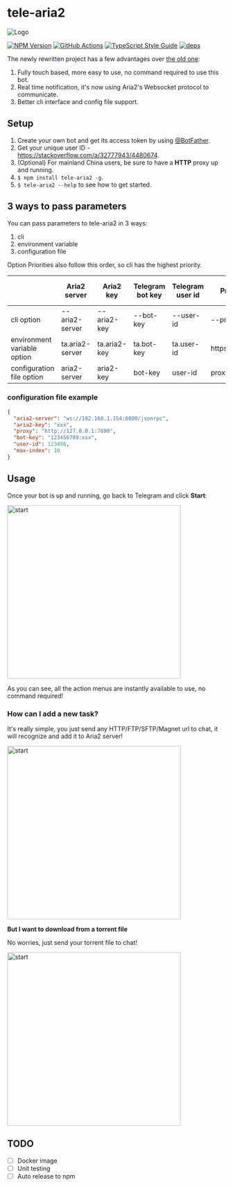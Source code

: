 # tele-aria2

![Logo](https://raw.githubusercontent.com/HouCoder/tele-aria2/HEAD/images/logo.png)

[![NPM Version][npm-image]][npm-url]
[![GitHub Actions][github-image]][github-url]
[![TypeScript Style Guide][gts-image]][gts-url]
[![deps][deps]][deps-url]

The newly rewritten project has a few advantages over [the old one](https://github.com/HouCoder/tele-aria2/tree/legacy-python):

1. Fully touch based, more easy to use, no command required to use this bot.
2. Real time notification, it's now using Aria2's Websocket protocol to communicate.
3. Better cli interface and config file support.

## Setup

1. Create your own bot and get its access token by using [@BotFather](https://telegram.me/botfather).
1. Get your unique user ID - https://stackoverflow.com/a/32777943/4480674.
1. (Optional) For mainland China users, be sure to have a **HTTP** proxy up and running.
1. `$ npm install tele-aria2 -g`.
1. `$ tele-aria2 --help` to see how to get started.

## 3 ways to pass parameters

You can pass parameters to tele-aria2 in 3 ways:

1. cli
2. environment variable
3. configuration file

Option Priorities also follow this order, so cli has the highest priority.

|                             	| Aria2 server    	| Aria2 key    	| Telegram bot key 	| Telegram user id 	| Proxy       	| Max items in range(default 20) 	|
|-----------------------------	|-----------------	|--------------	|------------------	|------------------	|-------------	|--------------------------------	|
| cli option                  	| --aria2-server  	| --aria2-key  	| --bot-key        	| --user-id        	| --proxy     	| --max-index                    	|
| environment variable option 	| ta.aria2-server 	| ta.aria2-key 	| ta.bot-key       	| ta.user-id       	| https_proxy 	| ta.max-index                   	|
| configuration file option   	| aria2-server    	| aria2-key    	| bot-key          	| user-id          	| proxy       	| max-index                      	|

### configuration file example

```json
{
  "aria2-server": "ws://192.168.1.154:6800/jsonrpc",
  "aria2-key": "xxx",
  "proxy": "http://127.0.0.1:7890",
  "bot-key": "123456789:xxx",
  "user-id": 123456,
  "max-index": 10
}
```

## Usage

Once your bot is up and running, go back to Telegram and click **Start**:

<img src="https://raw.githubusercontent.com/HouCoder/tele-aria2/HEAD/images/tele-aria2.start.gif" alt="start" width="400px">

As you can see, all the action menus are instantly available to use, no command required!

### How can I add a new task?

It's really simple, you just send any HTTP/FTP/SFTP/Magnet url to chat, it will recognize and add it to Aria2 server!

<img src="https://raw.githubusercontent.com/HouCoder/tele-aria2/HEAD/images/tele-aria2.download.gif" alt="start" width="400px">

**But I want to download from a torrent file**

No worries, just send your torrent file to chat!

<img src="https://raw.githubusercontent.com/HouCoder/tele-aria2/HEAD/images/tele-aria2.bt.png" alt="start" width="400px">

## TODO

- [ ] Docker image
- [ ] Unit testing
- [ ] Auto release to npm

[deps]: https://img.shields.io/david/HouCoder/tele-aria2.svg
[deps-url]: https://david-dm.org/HouCoder/tele-aria2
[npm-image]: https://img.shields.io/npm/v/tele-aria2.svg
[npm-url]: https://npmjs.org/package/tele-aria2
[github-image]: https://github.com/HouCoder/tele-aria2/workflows/ci/badge.svg
[github-url]: https://github.com/HouCoder/tele-aria2/actions
[gts-image]: https://img.shields.io/badge/code%20style-google-blueviolet.svg
[gts-url]: https://github.com/google/gts
